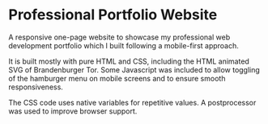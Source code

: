 # Professional Portfolio Website

A responsive one-page website to showcase my professional web development portfolio which I built following a mobile-first approach. 

It is built mostly with pure HTML and CSS, including the HTML animated SVG of Brandenburger Tor. Some Javascript was included to allow toggling of the hamburger menu on mobile screens and to ensure smooth responsiveness.  

The CSS code uses native variables for repetitive values. A postprocessor was used to improve browser support.
